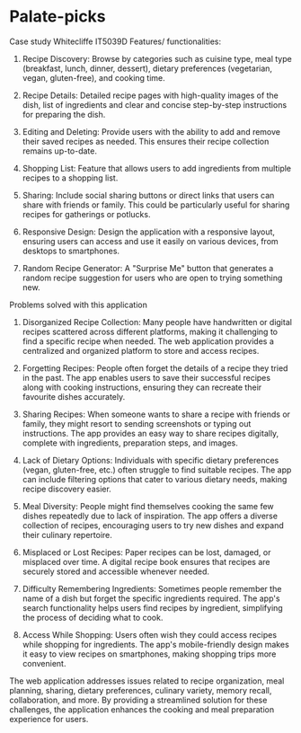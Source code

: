 # Palate-picks

Case study Whitecliffe IT5039D
Features/ functionalities:

1.	Recipe Discovery: Browse by categories such as cuisine type, meal type (breakfast, lunch, dinner, dessert), dietary preferences (vegetarian, vegan, gluten-free), and cooking time.

2.	Recipe Details: Detailed recipe pages with high-quality images of the dish, list of ingredients and clear and concise step-by-step instructions for preparing the dish.

3.	Editing and Deleting: Provide users with the ability to add and remove their saved recipes as needed. This ensures their recipe collection remains up-to-date.

4.	 Shopping List: Feature that allows users to add ingredients from multiple recipes to a shopping list.

5.	 Sharing: Include social sharing buttons or direct links that users can share with friends or family. This could be particularly useful for sharing recipes for gatherings or potlucks.

6.	Responsive Design: Design the application with a responsive layout, ensuring users can access and use it easily on various devices, from desktops to smartphones.

7.	 Random Recipe Generator: A "Surprise Me" button that generates a random recipe suggestion for users who are open to trying something new.


Problems solved with this application

1.	Disorganized Recipe Collection: Many people have handwritten or digital recipes scattered across different platforms, making it challenging to find a specific recipe when needed. The web application provides a centralized and organized platform to store and access recipes.

2.	Forgetting Recipes: People often forget the details of a recipe they tried in the past. The app enables users to save their successful recipes along with cooking instructions, ensuring they can recreate their favourite dishes accurately.

3.	Sharing Recipes: When someone wants to share a recipe with friends or family, they might resort to sending screenshots or typing out instructions. The app provides an easy way to share recipes digitally, complete with ingredients, preparation steps, and images.

4.	Lack of Dietary Options: Individuals with specific dietary preferences (vegan, gluten-free, etc.) often struggle to find suitable recipes. The app can include filtering options that cater to various dietary needs, making recipe discovery easier.

5.	Meal Diversity: People might find themselves cooking the same few dishes repeatedly due to lack of inspiration. The app offers a diverse collection of recipes, encouraging users to try new dishes and expand their culinary repertoire.

6.	Misplaced or Lost Recipes: Paper recipes can be lost, damaged, or misplaced over time. A digital recipe book ensures that recipes are securely stored and accessible whenever needed.

7.	Difficulty Remembering Ingredients: Sometimes people remember the name of a dish but forget the specific ingredients required. The app's search functionality helps users find recipes by ingredient, simplifying the process of deciding what to cook.

8.	Access While Shopping: Users often wish they could access recipes while shopping for ingredients. The app's mobile-friendly design makes it easy to view recipes on smartphones, making shopping trips more convenient.

The web application addresses issues related to recipe organization, meal planning, sharing, dietary preferences, culinary variety, memory recall, collaboration, and more. By providing a streamlined solution for these challenges, the application enhances the cooking and meal preparation experience for users.

